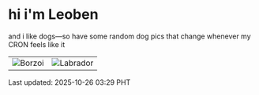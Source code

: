 # hi i'm Leoben

and i like dogs—so have some random dog pics that change whenever my CRON feels like it

|  |  |
|--------|----------|
| ![Borzoi](https://random-dog-vercel.vercel.app/api/random-borzoi?v=1761420551) | ![Labrador](https://random-dog-vercel.vercel.app/api/random-labrador?v=1761420551) |

Last updated: 2025-10-26 03:29 PHT
